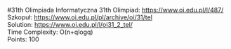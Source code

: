 #31th Olimpiada Informatyczna
31th Olimpiad: https://www.oi.edu.pl/l/487/ <br />
Szkopuł: https://www.oi.edu.pl/pl/archive/oi/31/tel <br />
Solution: https://www.oi.edu.pl/l/oi31_2_tel/ <br />
Time Complexity: O(n+qlogq) <br />
Points: 100 <br />